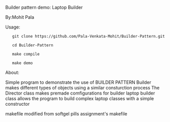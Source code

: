 Builder pattern demo: 
Laptop Builder

By:Mohit Pala

Usage: 

       git clone https://github.com/Pala-Venkata-Mohit/Builder-Pattern.git

       cd Builder-Pattern

       make compile

       make demo
       
About:

Simple program to demonstrate the use of BUILDER PATTERN
Builder makes different types of objects using a similar consturction process
The Director class makes premade comfigurations for builder
laptop builder class allows the program to build complex laptop classes with a simple constructor

makefile modified from softgel pills assignment's makefile
